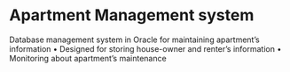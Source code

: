 # Apartment Management system

Database management system in Oracle for maintaining apartment’s information
•	Designed for storing house-owner and renter’s information
•	Monitoring about apartment’s maintenance
